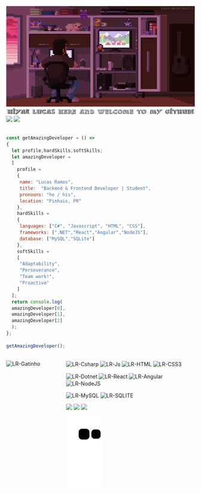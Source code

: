 <img src="https://raw.githubusercontent.com/devLucasRamos/devLucasRamos/main/.github/workflows/devlucasgifgit2.gif" alt="">
<a></a>
<img src="https://raw.githubusercontent.com/devLucasRamos/devLucasRamos/main/.github/workflows/yon2.png" alt="">
<a></a>
 
<div> 
  <img height="210" src="https://github-readme-stats.vercel.app/api?username=devLucasRamos&show_icons=true&theme=outrun&include_all_commits=true&count_private=true"/>
  <img height="210" src="https://github-readme-stats.vercel.app/api/top-langs/?username=devLucasRamos&layout=compact&langs_count=7&theme=outrun"/>
</div>

<a></a>

```javascript

const getAmazingDeveloper = () =>
{ 
  let profile,hardSkills,softSkills;
  let amazingDeveloper = 
  [
    profile = 
    {
     name: "Lucas Ramos",
     title:  "Backend & Frontend Developer | Student",
     pronouns: "he / his",
     location: "Pinhais, PR"
    },    
    hardSkills = 
    {
     languages: ["C#", "Javascript", "HTML", "CSS"],
     frameworks: [".NET","React","Angular","NodeJS"],
     database: ["MySQL","SQLite"]
    },    
    softSkills = 
    [
     "Adaptability",
     "Perseverance",
     "Team work!",
     "Proactive"
    ]
  ];  
  return console.log(
  amazingDeveloper[0],
  amazingDeveloper[1],
  amazingDeveloper[2]
  );  
};

getAmazingDeveloper();

```
  
<div style="display: inline_block"><br>
  
 <img align="left" alt="LR-Gatinho" height="160" width="160" src="https://media2.giphy.com/media/cMF3Fa3ZnLs8jk4xM4/giphy.gif?cid=ecf05e47c5ys25z99vok2qixgk3djran9isg1oslm2kw2gbh&rid=giphy.gif&ct=g">
 
  <img align="center" alt="LR-Csharp"  src="https://img.shields.io/badge/C%23-239120?style=for-the-badge&logo=c-sharp&logoColor=white">
  <img align="center" alt="LR-Js" src="https://img.shields.io/badge/JavaScript-323330?style=for-the-badge&logo=javascript&logoColor=F7DF1E">
  <img align="center" alt="LR-HTML"  src="https://img.shields.io/badge/HTML-239120?style=for-the-badge&logo=html5&logoColor=white">
  <img align="center" alt="LR-CSS3"  src="https://img.shields.io/badge/CSS3-1572B6?style=for-the-badge&logo=css3&logoColor=white"> 

<a></a>

 <img align="center" alt="LR-Dotnet"  src="https://img.shields.io/badge/.NET-5C2D91?style=for-the-badge&logo=.net&logoColor=white">
 <img align="center" alt="LR-React"  src="https://img.shields.io/badge/React-20232A?style=for-the-badge&logo=react&logoColor=61DAFB">
 <img align="center" alt="LR-Angular"  src="https://img.shields.io/badge/Angular-DD0031?style=for-the-badge&logo=angular&logoColor=white">
 <img align="center" alt="LR-NodeJS"  src="https://img.shields.io/badge/Node.js-339933?style=for-the-badge&logo=nodedotjs&logoColor=white">
 
<a></a>
 
<a></a>

 <img align="center" alt="LR-MySQL"  src="https://img.shields.io/badge/MySQL-005C84?style=for-the-badge&logo=mysql&logoColor=white">
 <img align="center" alt="LR-SQLITE"  src="https://img.shields.io/badge/SQLite-07405E?style=for-the-badge&logo=sqlite&logoColor=white">
 
<a></a>
 

 <a href = "mailto:lucas2adriano@gmail.com"><img src="https://img.shields.io/badge/-Gmail-%23333?style=for-the-badge&logo=gmail&logoColor=white" target="_blank" ></a>
 <a href="https://www.linkedin.com/in/devlucasramos" target="_blank"><img src="https://img.shields.io/badge/-LinkedIn-%230077B5?style=for-the-badge&logo=linkedin&logoColor=white" target="_blank"></a>
   <a href="https://www.facebook.com/devLucasRamos/" target="_blank"><img src="https://img.shields.io/badge/Facebook-1877F2?style=for-the-badge&logo=facebook&logoColor=white" target="_blank"></a> 
 
 
 
</div>
  
![Snake animation](https://github.com/devLucasRamos/devLucasRamos/blob/output/github-contribution-grid-snake.svg)
